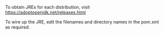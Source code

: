 To obtain JREs for each distribution, visit https://adoptopenjdk.net/releases.html

To wire up the JRE, edit the filenames and directory names in the pom.xml as required.